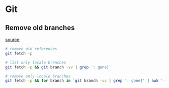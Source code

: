 # Git

## Remove old branches

[source](https://bitspeicher.blog/veraltete-git-branches-loswerden/)

```bash
# remove old references
git fetch -p

# list only locale branches
git fetch -p && git branch -vv | grep ': gone]'

# remove only locale branches
git fetch -p && for branch in `git branch -vv | grep ': gone]' | awk '{print $1}'`; do git branch -D $branch; done
```

